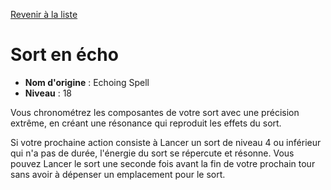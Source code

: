 [Revenir à la liste](..)

# Sort en écho

 * **Nom d'origine** : Echoing Spell
 * **Niveau** : 18


<p>Vous chronométrez les composantes de votre sort avec une précision extrême, en créant une résonance qui reproduit les effets du sort.</p>
<p>Si votre prochaine action consiste à Lancer un sort de niveau 4 ou inférieur qui n'a pas de durée, l'énergie du sort se répercute et résonne. Vous pouvez Lancer le sort une seconde fois avant la fin de votre prochain tour sans avoir à dépenser un emplacement pour le sort.</p>